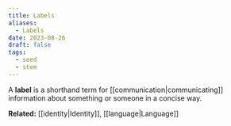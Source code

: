 ```yaml
---
title: Labels
aliases:
  - Labels
date: 2023-08-26
draft: false
tags:
  - seed
  - stem
---
```


A **label** is a shorthand term for [[communication|communicating]] information about something or someone in a concise way. 

**Related:** [[identity|Identity]], [[language|Language]]